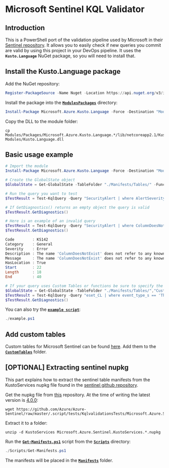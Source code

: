# Microsoft Sentinel KQL Validator

## Introduction

This is a PowerShell port of the validation pipeline used by Microsoft in their [Sentinel repository](https://github.com/Azure/Azure-Sentinel/). It allows you to easily check if new queries you commit are valid by using this project in your DevOps pipeline. It uses the **`Kusto.Language`** NuGet package, so you will need to install that.

## Install the Kusto.Language package

Add the NuGet repository:

```powershell
Register-PackageSource -Name Nuget -Location https://api.nuget.org/v3/index.json -ProviderName NuGet
```

Install the package into the [**`ModulesPackages`**](Modules/Packages/) directory:

```powershell
Install-Package Microsoft.Azure.Kusto.Language -Force -Destination "Modules/Packages"
```

Copy the DLL to the module folder:

```
cp Modules/Packages/Microsoft.Azure.Kusto.Language.*/lib/netcoreapp2.1/Kusto.Language.dll Modules/Kusto.Language.dll
```

## Basic usage example

```powershell
# Import the module
Install-Package Microsoft.Azure.Kusto.Language -Force -Destination "Modules/Packages"

# Create the GlobalState object
$GlobalState = Get-GlobalState -TableFolder "./Manifests/Tables/" -FunctionFolder "./Manifests/Functions/"

# Run the query you want to test
$TestResult = Test-KqlQuery -Query "SecurityAlert | where AlertSeverity == 'Medium'" -Globalstate $GlobalState

# If GetDiagnostics() returns an empty object the query is valid
$TestResult.GetDiagnostics()

# Here is an example of an invalid query
$TestResult = Test-KqlQuery -Query "SecurityAlert | where ColumnDoesNotExist == true" -Globalstate $GlobalState
$TestResult.GetDiagnostics()

Code        : KS142
Category    : General
Severity    : Error
Description : The name 'ColumnDoesNotExist' does not refer to any known column, table, variable or function.
Message     : The name 'ColumnDoesNotExist' does not refer to any known column, table, variable or function.
HasLocation : True
Start       : 22
Length      : 18
End         : 40

# If your query uses Custom Tables or functions be sure to specify the folder containing them
$GlobalState = Get-GlobalState -TableFolder "./Manifests/Tables/","CustomTables" -FunctionFolder "./Manifests/Functions/"
$TestResult = Test-KqlQuery -Query "eset_CL | where event_type_s == 'Threat_Event'" -Globalstate $GlobalState
$TestResult.GetDiagnostics()
```

You can also try the [**`example script`**](example.ps1):

```powershell
./example.ps1
```

## Add custom tables

Custom tables for Microsoft Sentinel can be found [here](https://github.com/Azure/Azure-Sentinel/tree/46b6220e5d4d8947085e52352389f2b006733670/.script/tests/KqlvalidationsTests/CustomTables). Add them to the [**`CustomTables`**](CustomTables/) folder.

## [OPTIONAL] Extracting sentinel nupkg

This part explains how to extract the sentinel table manifests from the KustoServices nupkg file found in the [sentinel github repository](https://github.com/Azure/Azure-Sentinel/tree/master/.script/tests/KqlvalidationsTests).

Get the nupkg file from [this](https://github.com/Azure/Azure-Sentinel/tree/master/.script/tests/KqlvalidationsTests) repository. At the time of writing the latest version is [4.0.0](https://github.com/Azure/Azure-Sentinel/raw/master/.script/tests/KqlvalidationsTests/Microsoft.Azure.Sentinel.KustoServices.4.0.0.nupkg):

```shell
wget https://github.com/Azure/Azure-Sentinel/raw/master/.script/tests/KqlvalidationsTests/Microsoft.Azure.Sentinel.KustoServices.4.0.0.nupkg
```

Extract it to a folder:

```shell
unzip -d KustoServices Microsoft.Azure.Sentinel.KustoServices.*.nupkg
```

Run the [**`Get-Manifests.ps1`**](Scripts/Get-Manifests.ps1) script from the [**`Scripts`**](Scripts/) directory:

```powershell
./Scripts/Get-Manifests.ps1
```

The manifests will be placed in the [**`Manifests`**](Manifests/) folder.

